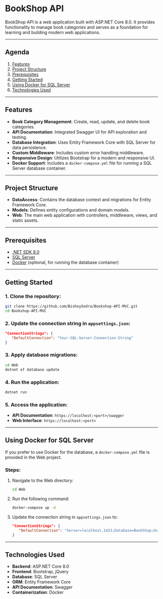 # BookShop API

BookShop API is a web application built with ASP.NET Core 8.0. It provides functionality to manage book categories and serves as a foundation for learning and building modern web applications.

---

## Agenda

1. [Features](#features)
2. [Project Structure](#project-structure)
3. [Prerequisites](#prerequisites)
4. [Getting Started](#getting-started)
5. [Using Docker for SQL Server](#using-docker-for-sql-server)
6. [Technologies Used](#technologies-used)

---

## Features

- **Book Category Management**: Create, read, update, and delete book categories.
- **API Documentation**: Integrated Swagger UI for API exploration and testing.
- **Database Integration**: Uses Entity Framework Core with SQL Server for data persistence.
- **Custom Middleware**: Includes custom error handling middleware.
- **Responsive Design**: Utilizes Bootstrap for a modern and responsive UI.
- **Docker Support**: Includes a `docker-compose.yml` file for running a SQL Server database container.

---

## Project Structure

- **DataAccess**: Contains the database context and migrations for Entity Framework Core.
- **Models**: Defines entity configurations and domain models.
- **Web**: The main web application with controllers, middleware, views, and static assets.

---

## Prerequisites

- [.NET SDK 8.0](https://dotnet.microsoft.com/download)
- [SQL Server](https://www.microsoft.com/en-us/sql-server/sql-server-downloads)
- [Docker](https://www.docker.com/) (optional, for running the database container)

---

## Getting Started

### 1. Clone the repository:
```sh
git clone https://github.com/BishoySedra/Bookshop-API-MVC.git
cd Bookshop-API-MVC
```

### 2. Update the connection string in `appsettings.json`:
```json
"ConnectionStrings": {
   "DefaultConnection": "Your-SQL-Server-Connection-String"
}
```

### 3. Apply database migrations:
```sh
cd Web
dotnet ef database update
```

### 4. Run the application:
```sh
dotnet run
```

### 5. Access the application:
- **API Documentation**: `https://localhost:<port>/swagger`
- **Web Interface**: `https://localhost:<port>`

---

## Using Docker for SQL Server

If you prefer to use Docker for the database, a `docker-compose.yml` file is provided in the Web project.

### Steps:
1. Navigate to the Web directory:
   ```sh
   cd Web
   ```

2. Run the following command:
   ```sh
   docker-compose up -d
   ```

3. Update the connection string in `appsettings.json` to:
   ```json
   "ConnectionStrings": {
      "DefaultConnection": "Server=localhost,1433;Database=BookShop;User Id=sa;Password=Your_password123;TrustServerCertificate=True;"
   }
   ```

---

## Technologies Used

- **Backend**: ASP.NET Core 8.0
- **Frontend**: Bootstrap, jQuery
- **Database**: SQL Server
- **ORM**: Entity Framework Core
- **API Documentation**: Swagger
- **Containerization**: Docker
